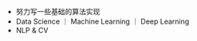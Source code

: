 - 努力写一些基础的算法实现
- Data Science ｜ Machine Learning ｜ Deep Learning
- NLP & CV

<!---
lyl7650/lyl7650 is a ✨ special ✨ repository because its `README.md` (this file) appears on your GitHub profile.
You can click the Preview link to take a look at your changes.
--->
